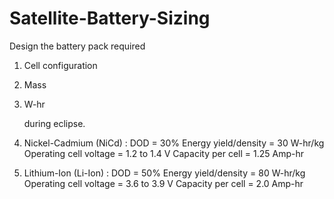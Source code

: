 # Satellite-Battery-Sizing

Design the battery pack required 

1) Cell configuration

2) Mass

3) W-hr 

   during eclipse.

1) Nickel-Cadmium (NiCd) :
DOD = 30%
Energy yield/density = 30 W-hr/kg
Operating cell voltage = 1.2 to 1.4 V
Capacity per cell = 1.25 Amp-hr



2) Lithium-Ion (Li-Ion) :
DOD = 50%
Energy yield/density = 80 W-hr/kg
Operating cell voltage = 3.6 to 3.9 V
Capacity per cell = 2.0 Amp-hr
